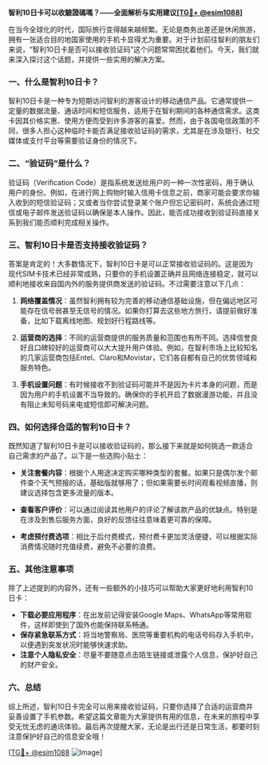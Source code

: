 **智利10日卡可以收驗證碼嗎？——全面解析与实用建议[[TG💪+ @esim1088](https://t.me/s/esim1088)]**

在当今全球化的时代，国际旅行变得越来越频繁。无论是商务出差还是休闲旅游，拥有一张适合目的地国家使用的手机卡显得尤为重要。对于计划前往智利的朋友们来说，“智利10日卡是否可以接收验证码”这个问题常常困扰着他们。今天，我们就来深入探讨这个话题，并提供一些实用的解决方案。

### 一、什么是智利10日卡？

智利10日卡是一种专为短期访问智利的游客设计的移动通信产品。它通常提供一定量的数据流量、通话时间和短信服务，适用于在智利期间的各种通信需求。这类卡因其价格实惠、使用方便而受到许多游客的喜爱。然而，由于各国电信政策的不同，很多人担心这种临时卡能否满足接收验证码的需求，尤其是在涉及银行、社交媒体或支付平台等需要验证身份的情况下。

### 二、“验证码”是什么？

验证码（Verification Code）是指系统发送给用户的一种一次性密码，用于确认用户的身份。例如，在进行网上购物时输入信用卡信息之前，商家可能会要求你输入收到的短信验证码；又或者当你尝试登录某个账户但忘记密码时，系统会通过短信或电子邮件发送验证码以确保是本人操作。因此，能否成功接收到验证码直接关系到我们能否顺利完成相关操作。

### 三、智利10日卡是否支持接收验证码？

答案是肯定的！大多数情况下，智利10日卡是可以正常接收验证码的。这是因为现代SIM卡技术已经非常成熟，只要你的手机设置正确并且网络连接稳定，就可以顺利地接收来自国内外的服务提供商发送的验证码。不过需要注意以下几点：

1. **网络覆盖情况**：虽然智利拥有较为完善的移动通信基础设施，但在偏远地区可能存在信号弱甚至无信号的情况。如果你打算去这些地方旅行，请提前做好准备，比如下载离线地图、规划好行程路线等。
   
2. **运营商的选择**：不同的运营商提供的服务质量和范围也有所不同。选择信誉良好且口碑较好的运营商可以大大提升用户体验。例如，在智利市场上比较知名的几家运营商包括Entel、Claro和Movistar，它们各自都有自己的优势领域和服务特色。
   
3. **手机设置问题**：有时候接收不到验证码可能并不是因为卡片本身的问题，而是因为用户的手机设置不当导致的。确保你的手机开启了数据漫游功能，并且没有阻止未知号码来电或短信即可解决问题。

### 四、如何选择合适的智利10日卡？

既然知道了智利10日卡是可以接收验证码的，那么接下来就是如何挑选一款适合自己需求的产品了。以下是一些选购小贴士：

- **关注套餐内容**：根据个人用途决定购买哪种类型的套餐。如果只是偶尔发个邮件查个天气预报的话，基础版就够用了；但如果需要长时间观看视频直播，则建议选择包含更多流量的版本。
  
- **查看客户评价**：可以通过阅读其他用户的评论了解该款产品的优缺点。特别是在涉及到售后服务方面，良好的反馈往往意味着更可靠的保障。
  
- **考虑预付费选项**：相比于后付费模式，预付费卡更加灵活便捷，可以根据实际消费情况随时充值续费，避免不必要的浪费。

### 五、其他注意事项

除了上述提到的内容外，还有一些额外的小技巧可以帮助大家更好地利用智利10日卡：

- **下载必要应用程序**：在出发前记得安装Google Maps、WhatsApp等常用软件，这样即使到了国外也能保持联系畅通。
- **保存紧急联系方式**：将当地警察局、医院等重要机构的电话号码存入手机中，以便遇到突发状况时能够快速求助。
- **注意个人隐私安全**：尽量不要随意点击陌生链接或泄露个人信息，保护好自己的财产安全。

### 六、总结

综上所述，智利10日卡完全可以用来接收验证码，只要你选择了合适的运营商并妥善设置了手机参数。希望这篇文章能为大家提供有用的信息，在未来的旅程中享受无忧无虑的通讯体验。最后再次提醒大家，无论是出行还是日常生活，都要时刻注意保护好自己的信息安全哦！

[[TG💪+ @esim1088](https://t.me/s/esim1088) ![Image](https://i.postimg.cc/4NQfJmqS/Snipaste-2025-05-13-00-14-12.png)]